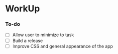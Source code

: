 # WorkUp

### To-do
- [ ] Allow user to minimize to task
- [ ] Build a release
- [ ] Improve CSS and general appearance of the app
